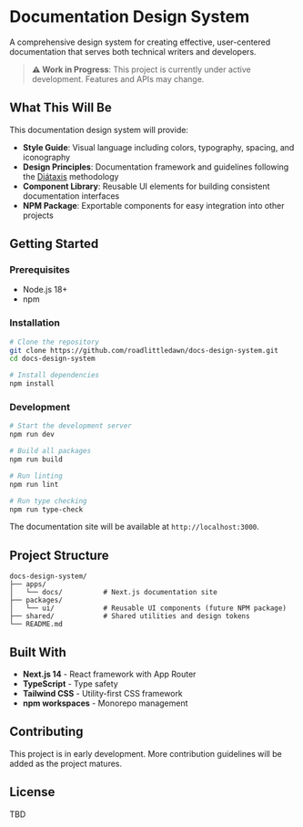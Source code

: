 # Documentation Design System

A comprehensive design system for creating effective, user-centered documentation that serves both technical writers and developers.

> **⚠️ Work in Progress**: This project is currently under active development. Features and APIs may change.

## What This Will Be

This documentation design system will provide:

- **Style Guide**: Visual language including colors, typography, spacing, and iconography
- **Design Principles**: Documentation framework and guidelines following the [Diátaxis](https://diataxis.fr) methodology
- **Component Library**: Reusable UI elements for building consistent documentation interfaces
- **NPM Package**: Exportable components for easy integration into other projects

## Getting Started

### Prerequisites

- Node.js 18+ 
- npm

### Installation

```bash
# Clone the repository
git clone https://github.com/roadlittledawn/docs-design-system.git
cd docs-design-system

# Install dependencies
npm install
```

### Development

```bash
# Start the development server
npm run dev

# Build all packages
npm run build

# Run linting
npm run lint

# Run type checking
npm run type-check
```

The documentation site will be available at `http://localhost:3000`.

## Project Structure

```
docs-design-system/
├── apps/
│   └── docs/          # Next.js documentation site
├── packages/
│   └── ui/            # Reusable UI components (future NPM package)
├── shared/            # Shared utilities and design tokens
└── README.md
```

## Built With

- **Next.js 14** - React framework with App Router
- **TypeScript** - Type safety
- **Tailwind CSS** - Utility-first CSS framework
- **npm workspaces** - Monorepo management

## Contributing

This project is in early development. More contribution guidelines will be added as the project matures.

## License

TBD